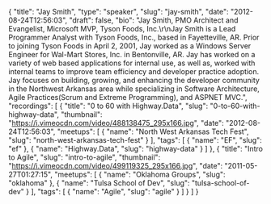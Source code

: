 {
  "title": "Jay Smith",
  "type": "speaker",
  "slug": "jay-smith",
  "date": "2012-08-24T12:56:03",
  "draft": false,
  "bio": "Jay Smith, PMO Architect and Evangelist, Microsoft MVP, Tyson Foods, Inc.\r\nJay Smith is a Lead Programmer Analyst with Tyson Foods, Inc., based in Fayetteville, AR. Prior to joining Tyson Foods in April 2, 2001, Jay worked as a Windows Server Engineer for Wal-Mart Stores, Inc. in Bentonville, AR. Jay has worked on a variety of web based applications for internal use, as well as, worked with internal teams to improve team efficiency and developer practice adoption. Jay focuses on building, growing, and enhancing the developer community in the Northwest Arkansas area while specializing in Software Architecture, Agile Practices(Scrum and Extreme Programming), and ASPNET MVC.",
  "recordings": [
    {
      "title": "0 to 60 with Highway.Data",
      "slug": "0-to-60-with-highway-data",
      "thumbnail": "https://i.vimeocdn.com/video/488138475_295x166.jpg",
      "date": "2012-08-24T12:56:03",
      "meetups": [
        {
          "name": "North West Arkansas Tech Fest",
          "slug": "north-west-arkansas-tech-fest"
        }
      ],
      "tags": [
        {
          "name": "EF",
          "slug": "ef"
        },
        {
          "name": "Highway.Data",
          "slug": "highway-data"
        }
      ]
    },
    {
      "title": "Intro to Agile",
      "slug": "intro-to-agile",
      "thumbnail": "https://i.vimeocdn.com/video/499119325_295x166.jpg",
      "date": "2011-05-27T01:27:15",
      "meetups": [
        {
          "name": "Oklahoma Groups",
          "slug": "oklahoma"
        },
        {
          "name": "Tulsa School of Dev",
          "slug": "tulsa-school-of-dev"
        }
      ],
      "tags": [
        {
          "name": "Agile",
          "slug": "agile"
        }
      ]
    }
  ]
}
